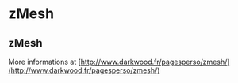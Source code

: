 zMesh
=====

zMesh
-----

More informations at [http://www.darkwood.fr/pagesperso/zmesh/](http://www.darkwood.fr/pagesperso/zmesh/)
